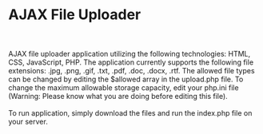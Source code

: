 <h1>AJAX File Uploader</h1>
<br><br>
<div>
    AJAX file uploader application utilizing the following technologies: HTML, CSS, JavaScript, PHP. The application currently supports the following file extensions: .jpg, .png, .gif, .txt, .pdf, .doc, .docx, .rtf. The allowed file types can be changed by editing the $allowed array in the upload.php file. To change the maximum allowable storage capacity, edit your php.ini file (Warning: Please know what you are doing before editing this file).
    <br><br>
    To run application, simply download the files and run the index.php file on your server.
</div>
